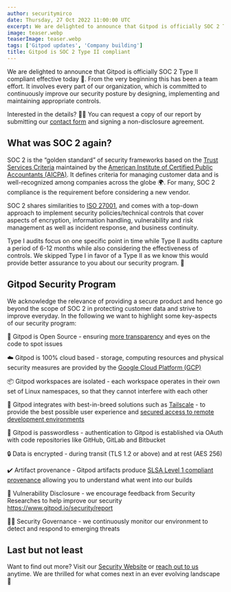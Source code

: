 ```yaml
---
author: securitymirco
date: Thursday, 27 Oct 2022 11:00:00 UTC
excerpt: We are delighted to announce that Gitpod is officially SOC 2 Type II compliant effective today! 🚀
image: teaser.webp
teaserImage: teaser.webp
tags: ['Gitpod updates', 'Company building']
title: Gitpod is SOC 2 Type II compliant
---
```


We are delighted to announce that Gitpod is officially SOC 2 Type II compliant effective today 🥳. From the very beginning this has been a team effort. It involves every part of our organization, which is committed to continuously improve our security posture by designing, implementing and maintaining appropriate controls.

Interested in the details? 🕵️‍♂️ You can request a copy of our report by submitting our [contact form](https://www.gitpod.io/contact/sales) and signing a non-disclosure agreement.

## What was SOC 2 again?

SOC 2 is the “golden standard” of security frameworks based on the [Trust Services Criteria](https://us.aicpa.org/content/dam/aicpa/interestareas/frc/assuranceadvisoryservices/downloadabledocuments/trust-services-criteria.pdf) maintained by the [American Institute of Certified Public Accountants (AICPA)](https://www.aicpa.org/). It defines criteria for managing customer data and is well-recognized among companies across the globe 🌍. For many, SOC 2 compliance is the requirement before considering a new vendor.

SOC 2 shares similarities to [ISO 27001](https://www.iso.org/isoiec-27001-information-security.html), and comes with a top-down approach to implement security policies/technical controls that cover aspects of encryption, information handling, vulnerability and risk management as well as incident response, and business continuity.

Type I audits focus on one specific point in time while Type II audits capture a period of 6-12 months while also considering the effectiveness of controls. We skipped Type I in favor of a Type II as we know this would provide better assurance to you about our security program. 🚀

## Gitpod Security Program

We acknowledge the relevance of providing a secure product and hence go beyond the scope of SOC 2 in protecting customer data and strive to improve everyday. In the following we want to highlight some key-aspects of our security program:

👀 Gitpod is Open Source - ensuring [more transparency](https://www.gitpod.io/blog/opensource) and eyes on the code to spot issues

☁️ Gitpod is 100% cloud based - storage, computing resources and physical security measures are provided by the [Google Cloud Platform (GCP)](https://cloud.google.com/security/compliance)

📦 Gitpod workspaces are isolated - each workspace operates in their own set of Linux namespaces, so that they cannot interfere with each other

🧰 Gitpod integrates with best-in-breed solutions such as [Tailscale](https://tailscale.com/) - to provide the best possible user experience and [secured access to remote development environments](https://www.gitpod.io/blog/tailscale)

🔑 Gitpod is passwordless - authentication to Gitpod is established via OAuth with code repositories like GitHub, GitLab and Bitbucket

🔒 Data is encrypted - during transit (TLS 1.2 or above) and at rest (AES 256)

✔️ Artifact provenance - Gitpod artifacts produce [SLSA Level 1 compliant provenance](https://www.gitpod.io/blog/securing-the-software-supply-chain-at-gitpod-with-slsa) allowing you to understand what went into our builds

📢 Vulnerability Disclosure - we encourage feedback from Security Researches to help improve our security https://www.gitpod.io/security/report

👮‍♂️ Security Governance - we continuously monitor our environment to detect and respond to emerging threats

## Last but not least

Want to find out more? Visit our [Security Website](https://www.gitpod.io/security) or [reach out to us](https://www.gitpod.io/contact) anytime. We are thrilled for what comes next in an ever evolving landscape 🚀
